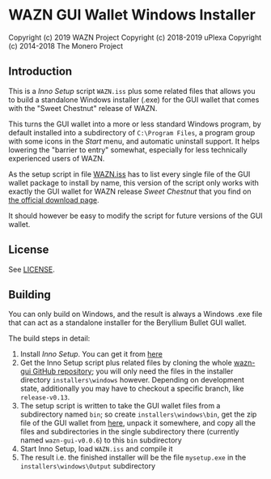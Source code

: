 # WAZN GUI Wallet Windows Installer #

Copyright (c) 2019 WAZN Project
Copyright (c) 2018-2019 uPlexa
Copyright (c) 2014-2018 The Monero Project

## Introduction ##

This is a *Inno Setup* script `WAZN.iss` plus some related files
that allows you to build a standalone Windows installer (.exe) for
the GUI wallet that comes with the "Sweet Chestnut" release of WAZN.

This turns the GUI wallet into a more or less standard Windows program,
by default installed into a subdirectory of `C:\Program Files`, a
program group with some icons in the *Start* menu, and automatic
uninstall support. It helps lowering the "barrier to entry"
somewhat, especially for less technically experienced users of
WAZN.

As the setup script in file [WAZN.iss](WAZN.iss) has to list every
single file of the GUI wallet package to install by name,
this version of the script only works with exactly the GUI wallet
for WAZN release *Sweet Chestnut* that you find on
[the official download page](https://wazn.com/downloads).

It should however be easy to modify the script for future
versions of the GUI wallet.

## License ##

See [LICENSE](LICENSE).

## Building ##

You can only build on Windows, and the result is always a
Windows .exe file that can act as a standalone installer for the
Beryllium Bullet GUI wallet.

The build steps in detail:

1. Install *Inno Setup*. You can get it from [here](http://www.jrsoftware.org/isdl.php)
2. Get the Inno Setup script plus related files by cloning the whole [wazn-gui GitHub repository](https://github.com/wazn/wazn-gui); you will only need the files in the installer directory `installers\windows` however. Depending on development state, additionally you may have to checkout a specific branch, like `release-v0.13`.
3. The setup script is written to take the GUI wallet files from a subdirectory named `bin`; so create `installers\windows\bin`, get the zip file of the GUI wallet from [here](https://wazn.com/downloads), unpack it somewhere, and copy all the files and subdirectories in the single subdirectory there (currently named `wazn-gui-v0.0.6`) to this `bin` subdirectory
4. Start Inno Setup, load `WAZN.iss` and compile it
5. The result i.e. the finished installer will be the file `mysetup.exe` in the `installers\windows\Output` subdirectory
